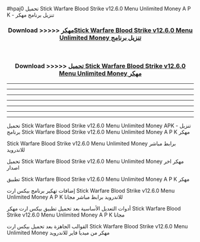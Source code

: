 #hpaj0 تحميل Stick Warfare Blood Strike v12.6.0 Menu Unlimited Money  A P K - تنزيل برنامج مهكر



<div align="center">
<h3>Download >>>>> <a href="https://runaway1.web.app/?sq=Stick Warfare Blood Strike v12.6.0 Menu Unlimited Money ">مهكرStick Warfare Blood Strike v12.6.0 Menu Unlimited Money  تنزيل برنامج</a></h3><br>

<h3>Download >>>>> <a href="https://runaway1.web.app/?sq=Stick Warfare Blood Strike v12.6.0 Menu Unlimited Money ">تحميل Stick Warfare Blood Strike v12.6.0 Menu Unlimited Money  مهكر</a></h3>
</div>


----------------------------------------------------------

----------------------------------------------------------

----------------------------------------------------------

----------------------------------------------------------

----------------------------------------------------------

----------------------------------------------------------

----------------------------------------------------------

تحميل Stick Warfare Blood Strike v12.6.0 Menu Unlimited Money  APK - تنزيل برنامج Stick Warfare Blood Strike v12.6.0 Menu Unlimited Money  A P K مهكر

Stick Warfare Blood Strike v12.6.0 Menu Unlimited Money  برابط مباشر للاندرويد

تحميل Stick Warfare Blood Strike v12.6.0 Menu Unlimited Money  مهكر اخر اصدار

تطبيق Stick Warfare Blood Strike v12.6.0 Menu Unlimited Money  A P K مهكر

إضافات تهكير برنامج بيكس ارت Stick Warfare Blood Strike v12.6.0 Menu Unlimited Money  A P K للاندرويد برابط مباشر مجانا

أدوات التعديل الأساسية بعد تحميل تطبيق بيكس ارت مهكر Stick Warfare Blood Strike v12.6.0 Menu Unlimited Money  A P K مجانا

القوالب الجاهزة بعد تحميل بيكس ارت Stick Warfare Blood Strike v12.6.0 Menu Unlimited Money  مهكر من ميديا فاير للاندرويد



